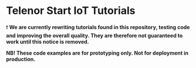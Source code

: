 # Telenor Start IoT Tutorials

:exclamation: **We are currently rewriting tutorials found in this repository, testing code and improving the overall quality. They are therefore not guaranteed to work until this notice is removed.**


**NB! These code examples are for prototyping only. Not for deployment in production.**
